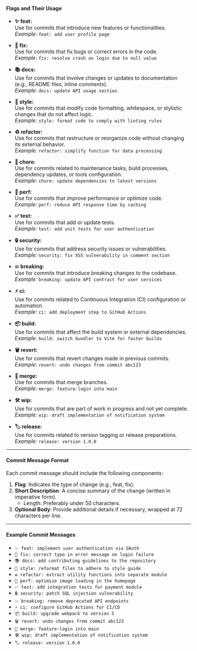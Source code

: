 #### **Flags and Their Usage**

- **✨ feat:**  
  Use for commits that introduce new features or functionalities.  
  _Example:_ `feat: add user profile page`

- **🐛 fix:**  
  Use for commits that fix bugs or correct errors in the code.  
  _Example:_ `fix: resolve crash on login due to null value`

- **📚 docs:**  
  Use for commits that involve changes or updates to documentation (e.g., README files, inline comments).  
  _Example:_ `docs: update API usage section`

- **🎨 style:**  
  Use for commits that modify code formatting, whitespace, or stylistic changes that do not affect logic.  
  _Example:_ `style: format code to comply with linting rules`

- **♻️ refactor:**  
  Use for commits that restructure or reorganize code without changing its external behavior.  
  _Example:_ `refactor: simplify function for data processing`

- **🔧 chore:**  
  Use for commits related to maintenance tasks, build processes, dependency updates, or tools configuration.  
  _Example:_ `chore: update dependencies to latest versions`

- **🚀 perf:**  
  Use for commits that improve performance or optimize code.  
  _Example:_ `perf: reduce API response time by caching`

- **✅ test:**  
  Use for commits that add or update tests.  
  _Example:_ `test: add unit tests for user authentication`

- **🔒 security:**  
  Use for commits that address security issues or vulnerabilities.  
  _Example:_ `security: fix XSS vulnerability in comment section`

- **💥 breaking:**  
  Use for commits that introduce breaking changes to the codebase.  
  _Example:_ `breaking: update API contract for user services`

- **⚡ ci:**  
  Use for commits related to Continuous Integration (CI) configuration or automation.  
  _Example:_ `ci: add deployment step to GitHub Actions`

- **📦 build:**  
  Use for commits that affect the build system or external dependencies.  
  _Example:_ `build: switch bundler to Vite for faster builds`

- **🗑️ revert:**  
  Use for commits that revert changes made in previous commits.  
  _Example:_ `revert: undo changes from commit abc123`

- **🔀 merge:**  
  Use for commits that merge branches.  
  _Example:_ `merge: feature-login into main`

- **🛠️ wip:**  
  Use for commits that are part of work in progress and not yet complete.  
  _Example:_ `wip: draft implementation of notification system`

- **🏷️ release:**  
  Use for commits related to version tagging or release preparations.  
  _Example:_ `release: version 1.0.0`

---

#### **Commit Message Format**

Each commit message should include the following components:
1. **Flag**: Indicates the type of change (e.g., feat, fix).
2. **Short Description**: A concise summary of the change (written in imperative form).  
   - Length: Preferably under 50 characters.
3. **Optional Body**: Provide additional details if necessary, wrapped at 72 characters per line.

---

#### **Example Commit Messages**
- `✨ feat: implement user authentication via OAuth`
- `🐛 fix: correct typo in error message on login failure`
- `📚 docs: add contributing guidelines to the repository`
- `🎨 style: reformat files to adhere to style guide`
- `♻️ refactor: extract utility functions into separate module`
- `🚀 perf: optimize image loading in the homepage`
- `✅ test: add integration tests for payment module`
- `🔒 security: patch SQL injection vulnerability`
- `💥 breaking: remove deprecated API endpoints`
- `⚡ ci: configure GitHub Actions for CI/CD`
- `📦 build: upgrade webpack to version 5`
- `🗑️ revert: undo changes from commit abc123`
- `🔀 merge: feature-login into main`
- `🛠️ wip: draft implementation of notification system`
- `🏷️ release: version 1.0.0`